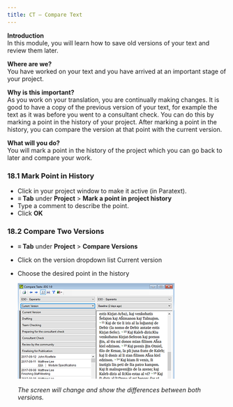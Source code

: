 ```yaml
---
title: CT – Compare Text
---
```

**Introduction**  
In this module, you will learn how to save old versions of your text and review them later.

**Where are we?**  
You have worked on your text and you have arrived at an important stage of your project.

**Why is this important?**  
As you work on your translation, you are continually making changes. It is good to have a copy of the previous version of your text, for example the text as it was before you went to a consultant check. You can do this by marking a point in the history of your project. After marking a point in the history, you can compare the version at that point with the current version.

**What will you do?**  
You will mark a point in the history of the project which you can go back to later and compare your work.

### 18.1 Mark Point in History

-   Click in your project window to make it active (in Paratext).
-   **≡ Tab** under **Project** \> **Mark a point in project history**
-   Type a comment to describe the point.
-   Click **OK**

### 18.2 Compare Two Versions

-   **≡ Tab** under **Project** \> **Compare Versions**
-   Click on the version dropdown list Current version
-   Choose the desired point in the history

    ![](media/634b5473bc9651f5af171447b58017ce.png)

    *The screen will change and show the differences between both versions.*
